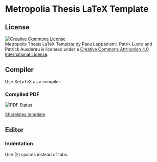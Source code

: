# Metropolia Thesis LaTeX Template

## License
<a rel="license" href="http://creativecommons.org/licenses/by/4.0/"><img alt="Creative Commons License" style="border-width:0" src="http://i.creativecommons.org/l/by/4.0/88x31.png" /></a><br /><span xmlns:dct="http://purl.org/dc/terms/" href="http://purl.org/dc/dcmitype/Text" property="dct:title" rel="dct:type">Metropolia Thesis LaTeX Template</span> by <span xmlns:cc="http://creativecommons.org/ns#" property="cc:attributionName">Panu Leppäniemi, Patrik Luoto and Patrick Ausderau</span> is licensed under a <a rel="license" href="http://creativecommons.org/licenses/by/4.0/">Creative Commons Attribution 4.0 International License</a>.

## Compiler

Use XeLaTeX as a compiler.

### Compiled PDF

[![PDF Status](https://www.sharelatex.com/github/repos/laam4/metropolia-thesis-latex/builds/latest/badge.svg)](https://www.sharelatex.com/github/repos/laam4/metropolia-thesis-latex/builds/latest/output.pdf)

<a href="https://www.sharelatex.com/templates/thesis/metropolia-uas-thesis">Sharelatex template</a> 

## Editor

### Indentation

Use (2) spaces instead of tabs.


